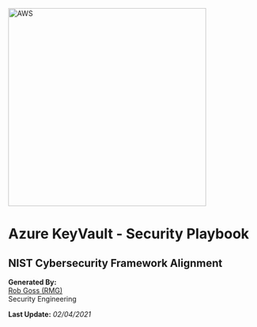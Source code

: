 <img src="https://upload.wikimedia.org/wikipedia/commons/a/a8/Microsoft_Azure_Logo.svg" alt="AWS" width="400"/>

# Azure KeyVault - Security Playbook <!-- omit in toc -->

## NIST Cybersecurity Framework Alignment <!-- omit in toc -->

**Generated By:**  
[Rob Goss (RMG)](https://cgweb3/profile/RMG)
<br>
Security Engineering

**Last Update:** *02/04/2021*
